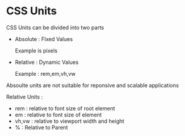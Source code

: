 # CSS Units



CSS Units can be divided into two parts

- Absolute : FIxed Values

  Example is pixels 

- Relative : Dynamic Values

  Example : rem,em,vh,vw

Absoulte units are not suitable for reponsive and scalable applications



Relative Units :

- rem : relative to font size of root element
- em : relative to font size of element
- vh,vw : relative to viewport width and height
- % : Relative to Parent

 
